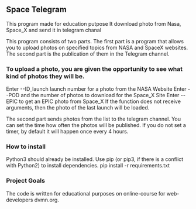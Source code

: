 ## Space Telegram

This program made for education putpose
It download photo from Nasa, Space_X and send it in telegram chanal
 
This program consists of two parts.
The first part is a program that allows you to upload photos on specified topics from NASA and SpaceX websites.
The second part is the publication of them in the Telegram channel.

### To upload a photo, you are given the opportunity to see what kind of photos they will be.

Enter --ID_launch launch number for a photo from the NASA Website
Enter --POD and the number of photos to download for the Space_X Site
Enter --EPIC to get an EPIC photo from Space_X
If the function does not receive arguments, then the photo of the last launch will be loaded.

The second part sends photos from the list to the telegram channel. You can set the time how often the photos will be published. If you do not set a timer, by default it will happen once every 4 hours.


### How to install
Python3 should already be installed.
Use pip (or pip3, if there is a conflict with Python2) to install dependencies.
pip install -r requirements.txt

### Project Goals
The code is written for educational purposes on online-course for web-developers dvmn.org.
